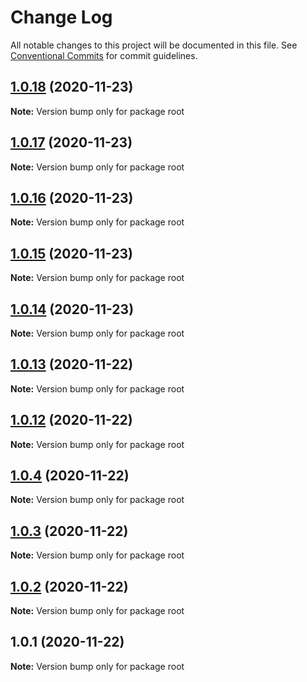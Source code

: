 # Change Log

All notable changes to this project will be documented in this file.
See [Conventional Commits](https://conventionalcommits.org) for commit guidelines.

## [1.0.18](https://github.com/loveyunk/lerna-example/compare/v1.0.13...v1.0.18) (2020-11-23)

**Note:** Version bump only for package root





## [1.0.17](https://github.com/loveyunk/lerna-example/compare/v1.0.12...v1.0.17) (2020-11-23)

**Note:** Version bump only for package root





## [1.0.16](https://github.com/loveyunk/lerna-example/compare/v1.0.12...v1.0.16) (2020-11-23)

**Note:** Version bump only for package root





## [1.0.15](https://github.com/loveyunk/lerna-example/compare/v1.0.12...v1.0.15) (2020-11-23)

**Note:** Version bump only for package root





## [1.0.14](https://github.com/loveyunk/lerna-example/compare/v1.0.12...v1.0.14) (2020-11-23)

**Note:** Version bump only for package root





## [1.0.13](https://github.com/loveyunk/lerna-example/compare/v1.0.12...v1.0.13) (2020-11-22)

**Note:** Version bump only for package root





## [1.0.12](https://github.com/loveyunk/lerna-example/compare/v1.0.11...v1.0.12) (2020-11-22)

**Note:** Version bump only for package root





## [1.0.4](https://github.com/loveyunk/lerna-example/compare/v1.0.3...v1.0.4) (2020-11-22)

**Note:** Version bump only for package root





## [1.0.3](https://github.com/loveyunk/lerna-example/compare/v1.0.2...v1.0.3) (2020-11-22)

**Note:** Version bump only for package root





## [1.0.2](https://github.com/loveyunk/lerna-example/compare/v1.0.1...v1.0.2) (2020-11-22)

**Note:** Version bump only for package root





## 1.0.1 (2020-11-22)

**Note:** Version bump only for package root
